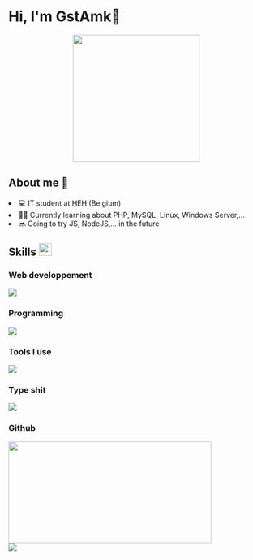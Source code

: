 # Hi, I'm GstAmk👋

<p align="center">
    <img src="https://i.giphy.com/media/v1.Y2lkPTc5MGI3NjExZTVzNmVjd3ExNWk3NjE4YWFmb25zcWIzZGk5cGx0MDNhb25yY2NmaiZlcD12MV9pbnRlcm5hbF9naWZfYnlfaWQmY3Q9Zw/nsIAdsLeOzYiJ5E7OF/giphy.gif" height="250">
</p>

## About me 💭
<li> 💻 IT student at HEH (Belgium)
<li> 🧑‍🎓 Currently learning about PHP, MySQL, Linux, Windows Server,...
<li> 🔜 Going to try JS, NodeJS,... in the future

## Skills <img src="https://media2.giphy.com/media/QssGEmpkyEOhBCb7e1/giphy.gif?cid=ecf05e47a0n3gi1bfqntqmob8g9aid1oyj2wr3ds3mg700bl&rid=giphy.gif" height = "25">

### Web developpement

<img src ="https://skillicons.dev/icons?i=html,css,php,mysql,js,nodejs,">

### Programming

<img src ="https://skillicons.dev/icons?i=python,bash,powershell">

### Tools I use 

<img src ="https://skillicons.dev/icons?i=vscode,pycharm,github,git,markdown,notion,discord,">

### Type shit

<img src ="https://skillicons.dev/icons?i=windows,linux,debian,redhat,ubuntu">

### Github

<a href="#">
    <img src="https://github-readme-stats.vercel.app/api/top-langs/?username=GstAmk&layout=compact&theme=blueberry&count_private=true&hide_border=true" width="400px" height="200px">
</a>
<br>
<a href="#">
    <img src="https://komarev.com/ghpvc/?username=GstAmk&style=flat-square">
</a>